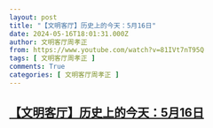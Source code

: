 ```yaml
---
layout: post
title: "【文明客厅】历史上的今天：5月16日"
date: 2024-05-16T18:01:31.000Z
author: 文明客厅周孝正
from: https://www.youtube.com/watch?v=81IVt7nT95Q
tags: [ 文明客厅周孝正 ]
comments: True
categories: [ 文明客厅周孝正 ]
---
```

<!--1715882491000-->
[【文明客厅】历史上的今天：5月16日](https://www.youtube.com/watch?v=81IVt7nT95Q)
------

<div>

</div>
